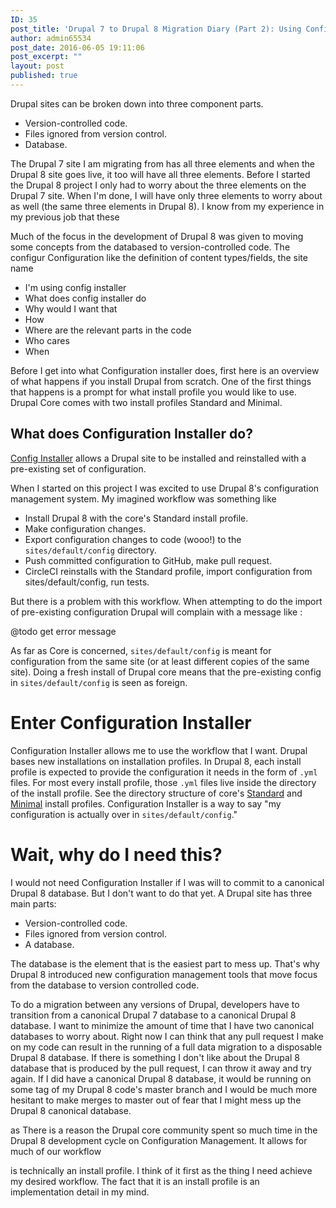```yaml
---
ID: 35
post_title: 'Drupal 7 to Drupal 8 Migration Diary (Part 2): Using Config Installer to delay a canonical database'
author: admin65534
post_date: 2016-06-05 19:11:06
post_excerpt: ""
layout: post
published: true
---
```


Drupal sites can be broken down into three component parts.

- Version-controlled code.
- Files ignored from version control.
- Database.

The Drupal 7 site I am migrating from has all three elements and when the Drupal 8 site goes live, it too will have all three elements. Before I started the Drupal 8 project I only had to worry about the three elements on the Drupal 7 site. When I'm done, I will have only three elements to worry about as well (the same three elements in Drupal 8). I know from my experience in my previous job that these



Much of the focus in the development of Drupal 8 was given to moving some concepts from the databased to version-controlled code. The configur Configuration like the definition of content types/fields, the site name 


* I'm using config installer
* What does config installer do
* Why would I want that
* How
* Where are the relevant parts in the code
* Who cares
* When




Before I get into what Configuration installer does, first here is an overview of what happens if you install Drupal from scratch. One of the first things that happens is a prompt for what install profile you would like to use. Drupal Core comes with two install profiles Standard and Minimal. 



## What does Configuration Installer do?

[Config Installer](https://www.drupal.org/project/config_installer) allows a Drupal site to be installed and reinstalled with a pre-existing set of configuration. 




When I started on this project I was excited to use Drupal 8's configuration management system. My imagined workflow was something like

* Install Drupal 8 with the core's Standard install profile.
* Make configuration changes.
* Export configuration changes to code (wooo!) to the `sites/default/config` directory.
* Push committed configuration to GitHub, make pull request.
* CircleCI reinstalls with the Standard profile, import configuration from sites/default/config, run tests.

But there is a problem with this workflow. When attempting to do the import of pre-existing configuration Drupal will complain with a message like :

@todo get error message

As far as Core is concerned, `sites/default/config` is meant for configuration from the same site (or at least different copies of the same site). Doing a fresh install of Drupal core means that the pre-existing config in `sites/default/config` is seen as foreign.

# Enter Configuration Installer

Configuration Installer allows me to use the workflow that I want. Drupal bases new installations on installation profiles. In Drupal 8, each install profile is expected to provide the configuration it needs in the form of `.yml` files. For most every install profile, those `.yml` files live inside the directory of the install profile. See the directory structure of core's [Standard](http://cgit.drupalcode.org/drupal/tree/core/profiles/standard?h=8.1.2) and [Minimal](http://cgit.drupalcode.org/drupal/tree/core/profiles/minimal?h=8.1.2) install profiles. Configuration Installer is a way to say "my configuration is actually over in `sites/default/config`."

# Wait, why do I need this?

I would not need Configuration Installer if I was will to commit to a canonical Drupal 8 database. But I don't want to do that yet. A Drupal site has three main parts:

- Version-controlled code.
- Files ignored from version control.
- A database.

The database is the element that is the easiest part to mess up. That's why Drupal 8 introduced new configuration management tools that move focus from the database to version controlled code.

To do a migration between any versions of Drupal, developers have to transition from a canonical Drupal 7 database to a canonical Drupal 8 database. I want to minimize the amount of time that I have two canonical databases to worry about. Right now I can think that any pull request I make on my code can result in the running of a full data migration to a disposable Drupal 8 database. If there is something I don't like about the Drupal 8 database that is produced by the pull request, I can throw it away and try again. If I did have a canonical Drupal 8 database, it would be running on some tag of my Drupal 8 code's master branch and I would be much more hesitant to make merges to master out of fear that I might mess up the Drupal 8 canonical database.



 as There is a reason the Drupal core community spent so much time in the Drupal 8 development cycle on Configuration Management. It allows for much of our workflow 




 is technically an install profile. I think of it first as the thing I need achieve my desired workflow. The fact that it is an install profile is an implementation detail in my mind. 





